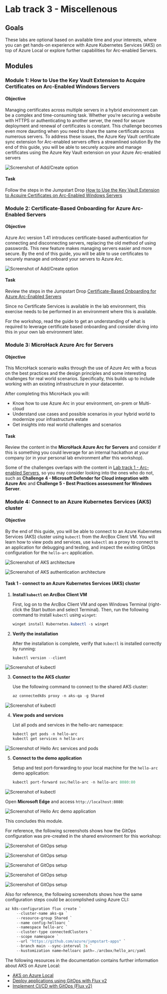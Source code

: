 # Lab track 3 - Miscellenous

## Goals

These labs are optional based on available time and your interests, where you can get hands-on experience with Azure Kubernetes Services (AKS) on top of Azure Local or explore further capabilities for Arc-enabled Servers.

## Modules

### Module 1: How to Use the Key Vault Extension to Acquire Certificates on Arc-Enabled Windows Servers

#### Objective

Managing certificates across multiple servers in a hybrid environment can be a complex and time-consuming task. Whether you’re securing a website with HTTPS or authenticating to another server, the need for secure deployment and renewal of certificates is constant. This challenge becomes even more daunting when you need to share the same certificate across numerous servers. To address these issues, the Azure Key Vault certificate sync extension for Arc-enabled servers offers a streamlined solution By the end of this guide, you will be able to securely acquire and manage certificates using the Azure Key Vault extension on your Azure Arc-enabled servers

![Screenshot of Add/Create option](./KeyVault_extension_1.png)

#### Task

Follow the steps in the Jumpstart Drop [How to Use the Key Vault Extension to Acquire Certificates on Arc-Enabled Windows Servers](https://arcjumpstart.azure.com/azure_jumpstart_drops?drop=How%20to%20Use%20the%20Key%20Vault%20Extension%20to%20Acquire%20Certificates%20on%20Arc-Enabled%20Windows%20Servers)

### Module 2: Certificate-Based Onboarding for Azure Arc-Enabled Servers

#### Objective

Azure Arc version 1.41 introduces certificate-based authentication for connecting and disconnecting servers, replacing the old method of using passwords. This new feature makes managing servers easier and more secure. By the end of this guide, you will be able to use certificates to securely manage and onboard your servers to Azure Arc.

![Screenshot of Add/Create option](./certificate_based_onboarding.jpg)

#### Task

Review the steps in the Jumpstart Drop [Certificate-Based Onboarding for Azure Arc-Enabled Servers](https://arcjumpstart.azure.com/azure_jumpstart_drops?drop=Certificate-Based%20Onboarding%20for%20Azure%20Arc-Enabled%20Servers)

Since no Certificate Services is available in the lab environment, this exercise needs to be performed in an environment where this is available.

For the workshop, read the guide to get an understanding of what is required to leverage certificate based onboarding and consider diving into this in your own lab environment later.

### Module 3: MicroHack Azure Arc for Servers

#### Objective

This MicroHack scenario walks through the use of Azure Arc with a focus on the best practices and the design principles and some interesting challenges for real world scenarios. Specifically, this builds up to include working with an existing infrastructure in your datacenter.

After completing this MicroHack you will:

- Know how to use Azure Arc in your environment, on-prem or Multi-cloud
- Understand use cases and possible scenarios in your hybrid world to modernize your infrastructure estate
- Get insights into real world challenges and scenarios

#### Task

Review the content in the **MicroHack Azure Arc for Servers** and consider if this is something you could leverage for an internal hackathon at your company (or in your personal lab environment after this workshop).

Some of the challenges overlaps with the content in [Lab track 1 - Arc-enabled Servers](https://github.com/Azure/arc_jumpstart_levelup/blob/arc_master_class/docs/azure_arc_servers_jumpstart/_labs_arc-enabled-servers.md), so you may consider looking into the ones who do not, such as **Challenge 4 - Microsoft Defender for Cloud integration with Azure Arc** and **Challenge 5 - Best Practices assessment for Windows Server**.

### Module 4: Connect to an Azure Kubernetes Services (AKS) cluster

#### Objective

By the end of this guide, you will be able to connect to an Azure Kubernetes Services (AKS) cluster using `kubectl` from the ArcBox Client VM. You will learn how to view pods and services, use `kubectl` as a proxy to connect to an application for debugging and testing, and inspect the existing GitOps configuration for the `hello-arc` application.

![Screenshot of AKS architecture](./AKS_on_Local_1.png)

![Screenshot of AKS authentication architecture](./AKS_on_Local_2.png)

#### Task 1 - connect to an Azure Kubernetes Services (AKS) cluster


1. **Install `kubectl` on ArcBox Client VM**

    First, log on to the ArcBox Client VM and open Windows Terminal (right-click the Start button and select Terminal). Then, run the following command to install `kubectl` using `winget`:

    ```powershell
    winget install Kubernetes.kubectl -s winget
    ```

2. **Verify the installation**

    After the installation is complete, verify that `kubectl` is installed correctly by running:

    ```powershell
    kubectl version --client
    ```

![Screenshot of kubectl](./kubectl_2.png)

3. **Connect to the AKS cluster**

    Use the following command to connect to the shared AKS cluster:

    ```powershell
    az connectedk8s proxy -n aks-qa -g Shared
    ```

![Screenshot of kubectl](./kubectl_1.png)

4. **View pods and services**

    List all pods and services in the hello-arc namespace:

    ```powershell
    kubectl get pods -n hello-arc
    kubectl get services n hello-arc
    ```

![Screenshot of Hello Arc services and pods](./hello_arc2.png)

5. **Connect to the demo application**

    Setup and test port-forwarding to your local machine for the `hello-arc` demo application:

    ```powershell
    kubectl port-forward svc/hello-arc -n hello-arc 8080:80
    ```
![Screenshot of kubectl](./kubectl_3.png)

Open **Microsoft Edge** and access `http://localhost:8080`:

![Screenshot of Hello Arc demo application](./hello_arc.png)


This concludes this module.

For reference, the following screenshots shows how the GitOps configuration was pre-created in the shared environment for this workshop:

![Screenshot of GitOps setup](./GitOps_0.png)

![Screenshot of GitOps setup](./GitOps_1.png)

![Screenshot of GitOps setup](./GitOps_2.png)

![Screenshot of GitOps setup](./GitOps_3.png)

![Screenshot of GitOps setup](./GitOps_4.png)

Also for reference, the following screenshots shows how the same configuration steps could be accomplished using Azure CLI:

```powershell
az k8s-configuration flux create `
     --cluster-name aks-qa `
     --resource-group Shared `
     --name config-helloarc `
     --namespace hello-arc `
     --cluster-type connectedClusters `
     --scope namespace `
     --url "https://github.com/azure/jumpstart-apps" `
     --branch main --sync-interval 3s `
     --kustomization name=helloarc path=./arcbox/hello_arc/yaml
```

The following resources in the documentation contains further information about AKS on Azure Local:

- [AKS on Azure Local](https://learn.microsoft.com/azure/aks/aksarc/cluster-architecture)
- [Deploy applications using GitOps with Flux v2](https://learn.microsoft.com/azure/azure-arc/kubernetes/tutorial-use-gitops-flux2?tabs=azure-cli)
- [Implement CI/CD with GitOps (Flux v2)](https://learn.microsoft.com/azure/azure-arc/kubernetes/tutorial-gitops-flux2-ci-cd)
